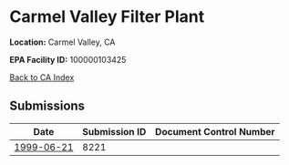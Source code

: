 # Carmel Valley Filter Plant

**Location:** Carmel Valley, CA

**EPA Facility ID:** 100000103425

[Back to CA Index](../../index.md)

## Submissions

| Date | Submission ID | Document Control Number |
|------|--------------|-------------------------|
| [1999-06-21](submissions/8221.md) | 8221 |  |
